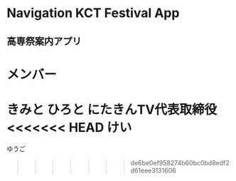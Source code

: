 # Navigation KCT Festival App
## 高専祭案内アプリ
# メンバー
きみと
ひろと
にたきんTV代表取締役
<<<<<<< HEAD
けい
=======
ゆうご
>>>>>>> de6be0ef958274b60bc0bd8edf2d61eee3131606
